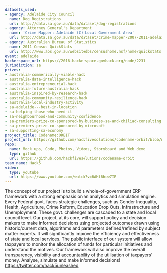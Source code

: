 ```yaml
---
datasets_used:
- agency: Adelaide City Council
  name: Dog Registrations
  url: http://data.sa.gov.au/data/dataset/dog-registrations
- agency: Attorney General's Department
  name: 'Crime Mapper: Adelaide (C) Local Government Area'
  url: http://data.sa.gov.au/data/dataset/crime-mapper-2007-2011-adelaide-c-local-government-area
- agency: Australian Bureau of Statistics
  name: 2011 Census QuickStats
  url: http://www.abs.gov.au/websitedbs/censushome.nsf/home/quickstats
event: adelaide
hackerspace_url: https://2016.hackerspace.govhack.org/node/2231
jurisdiction: sa
prizes:
- australia-commerically-viable-hack
- australia-data-intelligence-hack
- australia-entrepreneurial-hack
- australia-future-australia-hack
- australia-inspired-by-research-hack
- australia-community-resilience-hack
- australia-local-industry-activity
- sa-adelaide---best-in-location
- sa-helping-those-who-need-it
- sa-neighbourhood-and-community-confidence
- sa-premiers-prize-co-sponsored-by-business-sa-and-chiliad-consulting
- sa-premiers-prize-co-sponsored-by-microsoft
- sa-supporting-sa-economy
project_title: Codename:ORBIT
project_url: https://github.com/hackfivesolutions/codename-orbit/blob/master/mockups/orbit.pdf
repo:
  name: Mock ups, Code, Photos, Videos, Storyboard and Web demo
  type: github
  url: https://github.com/hackfivesolutions/codename-orbit
team_name: Hack5
video:
  type: youtube
  url: https://www.youtube.com/watch?v=6AHt6hcw7IE
---
```


The concept of our project is to build a whole-of-government ERP framework with a strong emphasis on an analytics and simulation engine. Every Federal govt. faces strategic challenges, such as Gender Inequality, Health, Agriculture, Crime Reform, Education Drop Outs, Infrastructure and Unemployment. These govt. challenges are cascaded to a state and local council level.
Our project, at its core, will support policy and decision makers to make informed decisions using projected outcomes drawn using historic/current data, algorithms and parameters defined/refined by subject matter experts. It will significantly improve the efficiency and effectiveness of state and local services.
The public interface of our system will allow taxpayers to monitor the allocation of funds for particular initiatives and understand the motives. Our framework will also improve the overall transparency, visibility and accountability of the utilisation of taxpayers’ money.
Analyse, simulate and make informed decisions!
https://twitter.com/hack5unleashed
